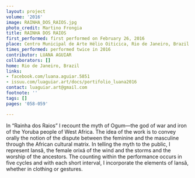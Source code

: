 ```yaml
---
layout: project
volume: '2016'
image: RAINHA_DOS_RAIOS.jpg
photo_credit: Martino Frongia
title: RAINHA DOS RAIOS
first_performed: first performed on February 26, 2016
place: Centro Municipal de Arte Hélio Oiticica, Rio de Janeiro, Brazil
times_performed: performed twice in 2016
contributor: LUANA AGUIAR
collaborators: []
home: Rio de Janeiro, Brazil
links:
- facebook.com/luana.aguiar.5851
- issuu.com/luaguiar.art/docs/portifolio_luana2016
contact: luaguiar.art@gmail.com
footnote: ''
tags: []
pages: '058-059'

---
```


In “Rainha dos Raios” I recount the myth of Ogum—the god of war and iron of the Yoruba people of West Africa. The idea of the work is to convey orally the notion of the dispute between the feminine and the masculine through the African cultural matrix. In telling the myth to the public, I represent Iansã, the female orixá of the wind and the storms and the worship of the ancestors. The counting within the performance occurs in five cycles and with each short interval, I incorporate the elements of Iansã, whether in clothing or gestures.
